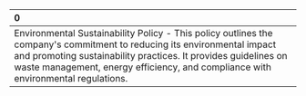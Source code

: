 | 0                                                                                                                                                                                                                                                                              |
|:-------------------------------------------------------------------------------------------------------------------------------------------------------------------------------------------------------------------------------------------------------------------------------|
| Environmental Sustainability Policy - This policy outlines the company's commitment to reducing its environmental impact and promoting sustainability practices. It provides guidelines on waste management, energy efficiency, and compliance with environmental regulations. |